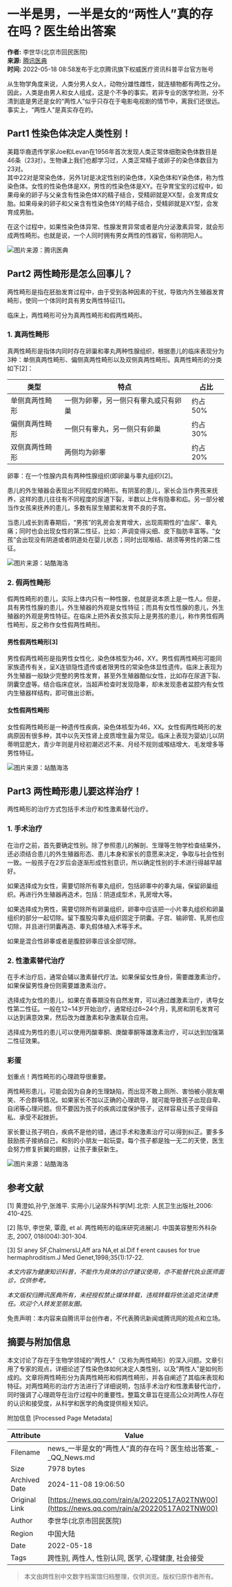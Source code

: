 # 一半是男，一半是女的“两性人”真的存在吗？医生给出答案

**作者:** 李世华(北京市回民医院)  
**来源:** [腾讯医典](https://news.qq.com/omn/author/8QMc2XtV5YIZvzzQ)  
**时间:** 2022-05-18 08:58发布于北京腾讯旗下权威医疗资讯科普平台官方账号

从生物学角度来说，人类分男人女人，动物分雄性雌性，就连植物都有两性之分。因此，人类是由男人和女人组成，这是个不争的事实。若非专业的医学检测，分不清到底是男还是女的“两性人”似乎只存在于电影电视剧的情节中，离我们还很远。事实上，“两性人”是真实存在的。

## Part1 性染色体决定人类性别！

美籍华裔遗传学家Joe和Levan在1956年首次发现人类正常体细胞染色体数目是46条（23对）。生物课上我们也都学习过，人类正常精子或卵子的染色体数目为23对。  
其中22对是常染色体，另外1对是决定性别的染色体，X染色体和Y染色体，称为性染色体。女性的性染色体是XX，男性的性染色体是XY。在孕育宝宝的过程中，如果母亲的卵子与父亲含有性染色体X的精子结合，受精卵就是XX型，会发育成女胎。如果母亲的卵子和父亲含有性染色体Y的精子结合，受精卵就是XY型，会发育成男胎。

在这个过程中，如果性染色体异常、性腺发育异常或者是内分泌激素异常，就会形成两性畸形。也就是说，一个人同时拥有男女两性的性器官，俗称阴阳人。

![图片来源：腾讯医典](https://inews.gtimg.com/newsapp_bt/0/1012205723968_6694/0)

## Part2 两性畸形是怎么回事儿？

两性畸形是指在胚胎发育过程中，由于受到各种因素的干扰，导致内外生殖器发育畸形，使同一个体同时具有男女两性特征\[1\]。

临床上，两性畸形可分为真两性畸形和假两性畸形。

### 1. 真两性畸形

真两性畸形是指体内同时存在卵巢和睾丸两种性腺组织，根据患儿的临床表现分为3种：单侧真两性畸形、偏侧真两性畸形以及双侧真两性畸形。真两性畸形的分类如下\[2\]：

| 类型           | 特点                                       | 占比     |
|--------------|------------------------------------------|---------|
| 单侧真两性畸形 | 一侧为卵睾，另一侧只有睾丸或只有卵巢          | 约占50%  |
| 偏侧真两性畸形 | 一侧只有睾丸，另一侧只有卵巢                   | 约占30%  |
| 双侧真两性畸形 | 两侧均为卵睾                                 | 约占20%  |

卵睾：在一个性腺内具有两种性腺组织(即卵巢与睾丸组织)\[2\]。

患儿的外生殖器会表现出不同程度的畸形。有阴茎的患儿，家长会当作男孩来抚养，这样的患儿往往有不同程度的尿道下裂，半数以上伴有隐睾和疝。另一部分被当作女孩来抚养的患儿，多数有尿生殖窦和发育不良的子宫。

当患儿成长到青春期后，“男孩”的乳房会发育增大，出现周期性的“血尿”、睾丸痛；同时也会出现女性的第二性征，比如：声调变得尖细、皮下脂肪丰富等。“女孩”会出现没有阴道或者阴道处在婴儿状态；同时出现喉结、胡须等男性的第二性征。

![图片来源：站酷海洛](http://inews.gtimg.com/newsapp_ls/0/12597139796/0)

### 2. 假两性畸形

假两性畸形的患儿，实际上体内只有一种性腺，也就是说本质上是一性人。但是，具有男性性腺的患儿，外生殖器的外观是女性特征；而具有女性性腺的患儿，外生殖器的外观是男性特征。在临床上把外表女孩实际上是男孩的患儿，称作男性假两性畸形，反之称作女性假两性畸形。

#### 男性假两性畸形\[3\]

男性假两性畸形是指男性女性化，染色体核型为46，XY。男性假两性畸形可能同家族遗传有关，呈X连锁隐性遗传或者限男性的常染色体显性遗传。临床上表现为外生殖器一般缺少完整的男性发育，甚至外生殖器酷似女性，比如存在尿道下裂、阴囊空虚等。结合临床症状，当超声检查时发现隐睾，却未发现患者盆腔内有女性内生殖器样结构，即可做出诊断。

#### 女性假两性畸形

女性假两性畸形是一种遗传性疾病，染色体核型为46，XX。女性假两性畸形的发病原因有很多种，其中以先天性肾上皮质增生最为常见。临床上表现为婴幼儿以阴蒂明显肥大，青少年则是月经初潮迟迟不来、月经不规则或喉结增大、毛发增多等男性特征。

![图片来源：站酷海洛](http://inews.gtimg.com/newsapp_ls/0/12597139796/0)

## Part3 两性畸形患儿要这样治疗！

两性畸形的治疗方式包括手术治疗和性激素替代治疗。

### 1. 手术治疗

在治疗之前，首先要确定性别。除了参照患儿的解剖、生理等生物学检查结果外，还必须结合患儿的外生殖器形态、患儿本身和家长的意愿来决定，争取与社会性别一致。一般孩子在2岁后会逐渐形成性别意识，所以确定性别的手术进行得越早越好。

如果选择成为女性，需要切除所有睾丸组织，包括卵睾中的睾丸端，保留卵巢组织。再进行外生殖器再造术，包括：阴道成型术，乳房增大等。

如果选择成为男性，需要切除所有卵巢组织，卵睾中应该把一小片睾丸组织和卵巢组织的部分一起切除。留下腹股沟睾丸组织固定于阴囊。子宫、输卵管、乳房也应切除，并且进行阴囊再造、睾丸假体植入术等手术。

如果是混合性卵睾或者是腹腔卵睾应该全部切除。

### 2. 性激素替代治疗

在手术治疗后，通常会辅以激素替代疗法。如果保留女性身份，需要雌激素治疗。如果保留男性身份则需要雄激素治疗。

选择成为女性的患儿，如果在青春期没有自然发育，可以通过雌激素治疗，诱导女性第二性征。一般在12~14岁开始治疗，通常经过6~24个月，乳房和阴毛发育可以达到满意效果，然后改为雌激素和孕激素联合应用。

选择成为男性的患儿可以使用丙酸睾酮、庚酸睾酮等雄激素治疗，可以达到加强第二性征效果。

### 彩蛋

划重点！两性畸形的心理疏导很重要。

两性畸形患儿，可能会因为自身的生理缺陷，而出现不敢上厕所、害怕被小朋友嘲笑、不合群等情况。如果家长不加以正确的心理疏导，就可能导致孩子出现自卑、自闭等心理问题。但不要因为孩子的疾病过度保护孩子，这样容易让孩子变得自私、承受不起挫折。

家长要让孩子明白，疾病不是他的错，通过手术和激素治疗可以得到纠正。要多多鼓励孩子接纳自己，和别的小朋友一起玩耍。每个孩子都是独一无二的天使，医生会努力修复折翼的翅膀，让孩子重获新生。

![图片来源：站酷海洛](http://inews.gtimg.com/newsapp_ls/0/12597139796/0)

## 参考文献

\[1\] 黄澄如,孙宁,张潍平. 实用小儿泌尿外科学\[M\].北京: 人民卫生出版社,2006: 410-425.

\[2\] 陈华, 李世荣, 覃霞, et al. 两性畸形的临床研究进展\[J\]. 中国美容整形外科杂志, 2007, 018(004):301-304.

\[3\] SI aney SF,ChalmersIJ,Aff ara NA,et al.Dif f erent causes for true hermaphroditism.J Med Genet,1998;35(1):17-22.

*本文内容为健康知识科普，不能作为具体的诊疗建议使用，亦不能替代执业医师面诊，仅供参考。*

*本文版权归腾讯医典所有，未经授权禁止媒体转载，违规转载将依法追究法律责任。欢迎个人转发至朋友圈。*

免责声明：本内容来自腾讯平台创作者，不代表腾讯新闻或腾讯网的观点和立场。

## 摘要与附加信息

<!-- tcd_abstract -->
本文讨论了存在于生物学领域的“两性人”（又称为两性畸形）的深入问题。文章引用了专家的观点，详细论述了性染色体如何决定人类性别，以及“两性人”是如何形成的。文章将两性畸形分为真两性畸形和假两性畸形，并各自阐述了其临床表现和特征。对两性畸形的治疗方法进行了详细说明，包括手术治疗和性激素替代治疗，同时强调了心理疏导在治疗过程中的重要性。整篇文章旨在提高公众对两性人存在的认识和接受度，从科学和医学的角度提供相关知识。
<!-- tcd_abstract_end -->

附加信息 [Processed Page Metadata]

| Attribute       | Value                                  |
|-----------------|----------------------------------------|
| Filename        | news_一半是女的“两性人”真的存在吗？医生给出答案_-_QQ_News.md                             |
| Size            | 7978 bytes                           |
| Archived Date   | 2024-11-08 19:06:50                             |
| Original Link   | [https://news.qq.com/rain/a/20220517A02TNW00](https://news.qq.com/rain/a/20220517A02TNW00)                       |
| Author          | 李世华(北京市回民医院)                               |
| Region          | 中国大陆                               |
| Date            | 2022-05-18                                 |
| Tags            | 跨性别, 两性人, 性别认同, 医学, 心理健康, 社会接受                                 |
>
> 本文由跨性别中文数字档案馆归档整理，仅供浏览。版权归原作者所有。
>